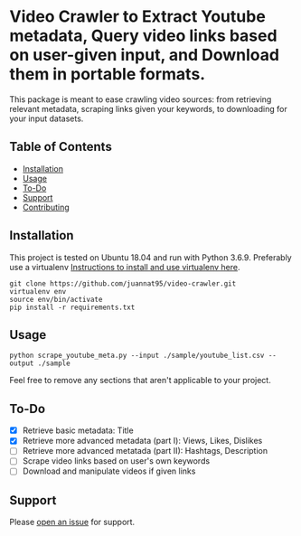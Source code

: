 # Video Crawler to Extract Youtube metadata, Query video links based on user-given input, and Download them in portable formats.

This package is meant to ease crawling video sources: from retrieving relevant metadata, scraping links given your keywords, to downloading for your input datasets.

## Table of Contents

- [Installation](#installation)
- [Usage](#usage)
- [To-Do](#to-do)
- [Support](#support)
- [Contributing](#contributing)

## Installation

This project is tested on Ubuntu 18.04 and run with Python 3.6.9. Preferably use a virtualenv [Instructions to install and use virtualenv here](https://linoxide.com/linux-how-to/setup-python-virtual-environment-ubuntu/).

```
git clone https://github.com/juannat95/video-crawler.git
virtualenv env
source env/bin/activate
pip install -r requirements.txt
```

## Usage

`python scrape_youtube_meta.py --input ./sample/youtube_list.csv --output ./sample`

Feel free to remove any sections that aren't applicable to your project.

## To-Do
- [x] Retrieve basic metadata: Title
- [x] Retrieve more advanced metadata (part I): Views, Likes, Dislikes
- [ ] Retrieve more advanced metatada (part II): Hashtags, Description
- [ ] Scrape video links based on user's own keywords
- [ ] Download and manipulate videos if given links 

## Support

Please [open an issue](https://github.com/juannat95/video-crawler/issues/new) for support.
